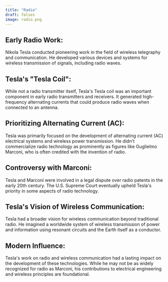 ```yaml
---
title: "Radio"
draft: falses
image: radio.png
---
```


## Early Radio Work:
Nikola Tesla conducted pioneering work in the field of wireless telegraphy and communication. He developed various devices and systems for wireless transmission of signals, including radio waves.

## Tesla's "Tesla Coil":
While not a radio transmitter itself, Tesla's Tesla coil was an important component in early radio transmitters and receivers. It generated high-frequency alternating currents that could produce radio waves when connected to an antenna.

## Prioritizing Alternating Current (AC):
Tesla was primarily focused on the development of alternating current (AC) electrical systems and wireless power transmission. He didn't commercialize radio technology as prominently as figures like Guglielmo Marconi, who is often credited with the invention of radio.

## Controversy with Marconi:
Tesla and Marconi were involved in a legal dispute over radio patents in the early 20th century. The U.S. Supreme Court eventually upheld Tesla's priority in some aspects of radio technology.

## Tesla's Vision of Wireless Communication:
Tesla had a broader vision for wireless communication beyond traditional radio. He imagined a worldwide system of wireless transmission of power and information using resonant circuits and the Earth itself as a conductor.

## Modern Influence: 
Tesla's work on radio and wireless communication had a lasting impact on the development of these technologies. While he may not be as widely recognized for radio as Marconi, his contributions to electrical engineering and wireless principles are foundational.


